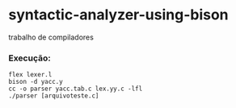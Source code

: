 # syntactic-analyzer-using-bison

trabalho de compiladores

### Execução:

```
flex lexer.l
bison -d yacc.y
cc -o parser yacc.tab.c lex.yy.c -lfl
./parser [arquivoteste.c]
```


